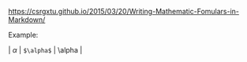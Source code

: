 https://csrgxtu.github.io/2015/03/20/Writing-Mathematic-Fomulars-in-Markdown/

Example:

| $\alpha$ | `$\alpha$` | \alpha |
